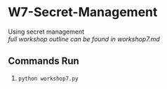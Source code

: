 # W7-Secret-Management
Using secret management  
*full workshop outline can be found in workshop7.md*

## Commands Run
1. `python workshop7.py`
